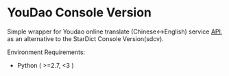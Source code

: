 # YouDao Console Version

Simple wrapper for Youdao online translate (Chinese<->English) service [API](http://fanyi.youdao.com/openapi?path=data-mode), as an alternative to the StarDict Console Version(sdcv).

Environment Requirements:
 * Python ( >=2.7, <3 )

